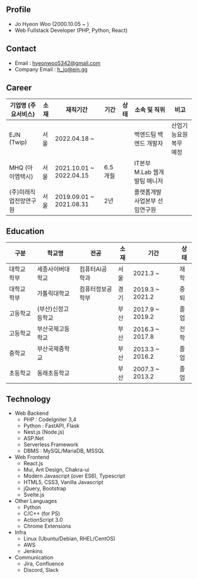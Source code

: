 ## Profile
  - Jo Hyeon Woo (2000.10.05 ~ )
  - Web Fullstack Developer (PHP, Python, React)

## Contact
- Email : hyeonwoo5342@gmail.com
- Company Email : h_jo@ejn.gg

## Career
|기업명 (주요서비스)|소재|재직기간|기간|상태|소속 및 직위|비고|
|-|-|-|-|-|-|-|
|EJN (Twip)|서울|2022.04.18 ~ |||백엔드팀 백엔드 개발자|산업기능요원 복무 예정|
|MHQ (아이엠택시)|서울|2021.10.01 ~ 2022.04.15|6.5개월||IT본부 M.Lab 웹개발팀 매니저||
|(주)미래직업전망연구원|서울|2019.09.01 ~ 2021.08.31|2년||플랫폼개발사업본부 선임연구원||

## Education
|구분|학교명|전공|소재|기간|상태|
|-|-|-|-|-|-|
|대학교 학부|세종사이버대학교|컴퓨터AI공학과|서울|2021.3 ~ |재학|
|대학교 학부|가톨릭대학교|컴퓨터정보공학부|경기|2019.3 ~ 2021.2|중퇴|
|고등학교|(부산)신정고등학교||부산|2017.9 ~ 2019.2|졸업|
|고등학교|부산국제고등학교||부산|2016.3 ~ 2017.8|전학|
|중학교|부산국제중학교||부산|2013.3 ~ 2016.2|졸업|
|초등학교|동래초등학교||부산|2007.3 ~ 2013.2|졸업|

## Technology
  - Web Backend
    - PHP : CodeIgniter 3,4
    - Python : FastAPI, Flask
    - Nest.js (Node.js)
    - ASP.Net
    - Serverless Framework
    - DBMS : MySQL/MariaDB, MSSQL
  - Web Frontend
    - React.js
    - Mui, Ant Design, Chakra-ui
    - Modern Javascript (over ES6), Typescript
    - HTML5, CSS3, Vanilla Javascript
    - jQuery, Bootstrap
    - Svelte.js
  - Other Languages
    - Python
    - C/C++ (for PS)
    - ActionScript 3.0
    - Chrome Extensions
  - Infra
    - Linux (Ubuntu/Debian, RHEL/CentOS)
    - AWS
    - Jenkins
  - Communication
    - Jira, Confluence
    - Discord, Slack
